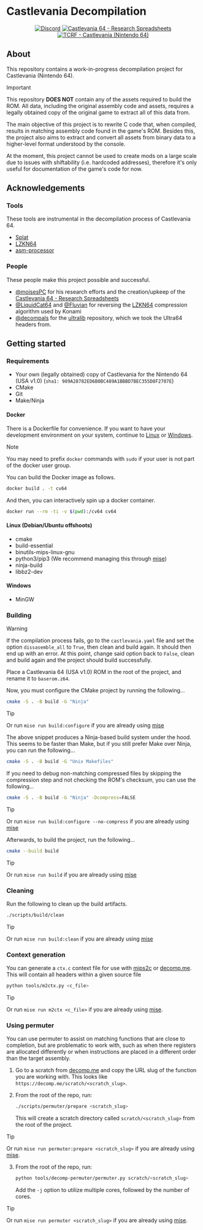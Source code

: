 <!-- markdownlint-disable-next-line MD043 -->

# Castlevania Decompilation

<!-- markdownlint-disable-next-line MD033 -->
<div align="center">

[![Discord](https://img.shields.io/discord/106120859520905216?logo=discord&logoColor=white&label=CV64%26CVLoDSpeedruns)](https://discord.gg/eKht382)
[![Castlevania 64 - Research Spreadsheets](https://img.shields.io/badge/Castlevania%2064%20-%20Research%20Spreadsheets-blue?logo=googlesheets)][research-spreadsheets]
[![TCRF - Castlevania (Nintendo 64)](https://img.shields.io/badge/TCRF-Castlevania%20%28Nintendo%2064%29-blue)](<https://tcrf.net/Notes:Castlevania_(Nintendo_64)>)

</div>

## About

This repository contains a work-in-progress decompilation project
for Castlevania (Nintendo 64).

> [!IMPORTANT]
> This repository **DOES NOT** contain any of the assets required to build the ROM.
> All data, including the original assembly code and assets, requires a legally
> obtained copy of the original game to extract all of this data from.

The main objective of this project is to rewrite C code that, when compiled,
results in matching assembly code found in the game's ROM.
Besides this, the project also aims to extract and convert all assets
from binary data to a higher-level format understood by the console.

At the moment, this project cannot be used to create mods on a large scale
due to issues with shiftability (i.e. hardcoded addresses),
therefore it's only useful for documentation of the game's code for now.

## Acknowledgements

### Tools

These tools are instrumental in the decompilation process of Castlevania 64.

- [Splat](https://github.com/ethteck/splat)
- [LZKN64][lzkn64]
- [asm-processor](https://github.com/simonlindholm/asm-processor)

### People

These people make this project possible and successful.

- [@moisesPC](https://github.com/moisesPC) for his research efforts and the
  creation/upkeep of the [Castlevania 64 - Research Spreadsheets][research-spreadsheets]
- [@LiquidCat64](https://github.com/LiquidCat64) and [@Fluvian](https://github.com/Fluvian)
  for reversing the [LZKN64][lzkn64] compression algorithm used by Konami
- [@decompals](https://github.com/decompals) for the
  [ultralib](https://github.com/decompals/ultralib) repository,
  which we took the Ultra64 headers from.

## Getting started

### Requirements

- Your own (legally obtained) copy of Castlevania for the Nintendo 64 (USA v1.0)
  (`sha1: 989A28782ED6B0BC489A1BBBD7BEC355D8F2707E`)
- CMake
- Git
- Make/Ninja

#### Docker

There is a Dockerfile for convenience. If you want to have your development
environment on your system, continue to [Linux](#linux-debianubuntu-offshoots)
or [Windows](#windows).

> [!NOTE]
> You may need to prefix `docker` commands with `sudo` if your user is not part
> of the docker user group.

You can build the Docker image as follows.

```sh
docker build . -t cv64
```

And then, you can interactively spin up a docker container.

```sh
docker run --rm -ti -v $(pwd):/cv64 cv64
```

#### Linux (Debian/Ubuntu offshoots)

- cmake
- build-essential
- binutils-mips-linux-gnu
- python3/pip3 (We recommend managing this through [mise][mise])
- ninja-build
- libbz2-dev

#### Windows

- MinGW

### Building

> [!WARNING]
> If the compilation process fails, go to the `castlevania.yaml` file
> and set the option `dissasemble_all` to `True`, then clean and build again.
> It should then end up with an error.
> At this point, change said option back to `False`,
> clean and build again and the project should build successfully.

Place a Castlevania 64 (USA v1.0) ROM in the root of the project, and rename it
to `baserom.z64`.

Now, you must configure the CMake project by running the following...

```sh
cmake -S . -B build -G "Ninja"
```

> [!TIP]
> Or run `mise run build:configure` if you are already using [mise][mise]

The above snippet produces a Ninja-based build system under the hood. This seems
to be faster than Make, but if you still prefer Make over Ninja, you can run the
following...

```sh
cmake -S . -B build -G "Unix Makefiles"
```

If you need to debug non-matching compressed files by skipping the compression
step and not checking the ROM's checksum, you can use the following...

```sh
cmake -S . -B build -G "Ninja" -Dcompress=FALSE
```

> [!TIP]
> Or run `mise run build:configure --no-compress` if you are already using [mise][mise]

Afterwards, to build the project, run the following...

```sh
cmake --build build
```

> [!TIP]
> Or run `mise run build` if you are already using [mise][mise]

### Cleaning

Run the following to clean up the build artifacts.

```sh
./scripts/build/clean
```

> [!TIP]
> Or run `mise run build:clean` if you are already using [mise][mise]

### Context generation

You can generate a `ctx.c` context file for use with [mips2c](https://github.com/matt-kempster/m2c)
or [decomp.me](https://decomp.me/).
This will contain all headers within a given source file

```sh
python tools/m2ctx.py <c_file>
```

> [!TIP]
> Or run `mise run m2ctx <c_file>` if you are already using [mise][mise].

### Using permuter

You can use permuter to assist on matching functions that are close to completion,
but are problematic to work with, such as when there registers are allocated differently
or when instructions are placed in a different order than the target assembly.

1. Go to a scratch from [decomp.me](decomp.me) and copy the URL slug of the function
   you are working with. This looks like `https://decomp.me/scratch/<scratch_slug>`.

2. From the root of the repo, run:

   ```sh
   ./scripts/permuter/prepare <scratch_slug>
   ```

   This will create a scratch directory called `scratch/<scratch_slug>` from the
   root of the project.

> [!TIP]
> Or run `mise run permuter:prepare <scratch_slug>` if you are already using [mise][mise].

3. From the root of the repo, run:

   ```sh
   python tools/decomp-permuter/permuter.py scratch/<scratch_slug>
   ```

   Add the `-j` option to utilize multiple cores, followed by the number of cores.

> [!TIP]
> Or run `mise run permuter <scratch_slug>` if you are already using [mise][mise].

[mise]: https://github.com/jdx/mise
[research-spreadsheets]: https://docs.google.com/spreadsheets/d/1nzh_nFf26oVZy6uWeNYiYGXAto6Yz3xypZwWqwJBBJQ/edit#gid=74717405
[lzkn64]: https://github.com/fluvian/lzkn64
